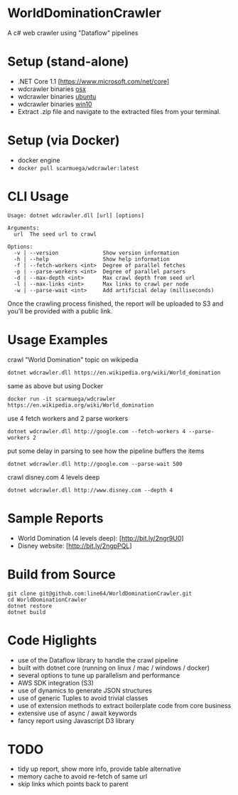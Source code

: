 # WorldDominationCrawler
A c# web crawler using "Dataflow" pipelines

# Setup (stand-alone)
- .NET Core 1.1 [https://www.microsoft.com/net/core]
- wdcrawler binaries [osx](http://line64.github.io/WorldDominationCrawler/osx.10.12-x64.zip)
- wdcrawler binaries [ubuntu](http://line64.github.io/WorldDominationCrawler/ubuntu.14.10-x64.zip)
- wdcrawler binaries [win10](http://line64.github.io/WorldDominationCrawler/win10-x64.zip)
- Extract .zip file and navigate to the extracted files from your terminal.

# Setup (via Docker)
- docker engine
- `docker pull scarmuega/wdcrawler:latest`

# CLI Usage

```
Usage: dotnet wdcrawler.dll [url] [options]

Arguments:
  url  The seed url to crawl

Options:
  -v | --version              Show version information
  -h | --help                 Show help information
  -f | --fetch-workers <int>  Degree of parallel fetches
  -p | --parse-workers <int>  Degree of parallel parsers
  -d | --max-depth <int>      Max crawl depth from seed url
  -l | --max-links <int>      Max links to crawl per node
  -w | --parse-wait <int>     Add artificial delay (milliseconds)
```

Once the crawling process finished, the report will be uploaded to S3 and you'll be provided with a public link.

# Usage Examples
crawl "World Domination" topic on wikipedia 
```
dotnet wdcrawler.dll https://en.wikipedia.org/wiki/World_domination
```
same as above but using Docker 
```
docker run -it scarmuega/wdcrawler https://en.wikipedia.org/wiki/World_domination
```
use 4 fetch workers and 2 parse workers
```
dotnet wdcrawler.dll http://google.com --fetch-workers 4 --parse-workers 2
```
put some delay in parsing to see how the pipeline buffers the items
```
dotnet wdcrawler.dll http://google.com --parse-wait 500
```
crawl disney.com 4 levels deep 
```
dotnet wdcrawler.dll http://www.disney.com --depth 4
```

# Sample Reports
- World Domination (4 levels deep): [http://bit.ly/2ngr9U0]
- Disney website: [http://bit.ly/2ngpPQL]

# Build from Source

```
git clone git@github.com:line64/WorldDominationCrawler.git
cd WorldDominationCrawler
dotnet restore
dotnet build
```

# Code Higlights
- use of the Dataflow library to handle the crawl pipeline
- built with dotnet core (running on linux / mac / windows / docker)
- several options to tune up parallelism and performance
- AWS SDK integration (S3)
- use of dynamics to generate JSON structures
- use of generic Tuples to avoid trivial classes
- use of extension methods to extract boilerplate code from core business
- extensive use of async / await keywords
- fancy report using Javascript D3 library

# TODO
- tidy up report, show more info, provide table alternative
- memory cache to avoid re-fetch of same url
- skip links which points back to parent